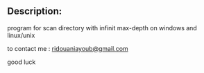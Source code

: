 ## Description:
program for scan directory with infinit max-depth on windows and linux/unix


to contact me : ridouaniayoub@gmail.com

good luck
